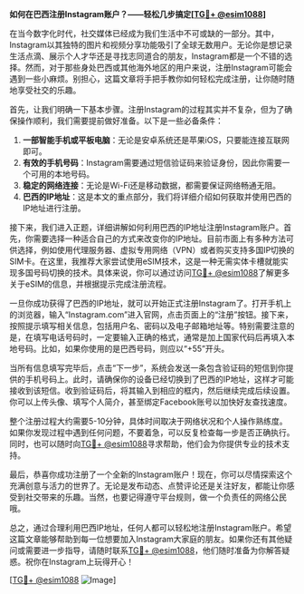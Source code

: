**如何在巴西注册Instagram账户？——轻松几步搞定[[TG💪+ @esim1088](https://t.me/s/esim1088)]**

在当今数字化时代，社交媒体已经成为我们生活中不可或缺的一部分。其中，Instagram以其独特的图片和视频分享功能吸引了全球无数用户。无论你是想记录生活点滴、展示个人才华还是寻找志同道合的朋友，Instagram都是一个不错的选择。然而，对于那些身处巴西或其他海外地区的用户来说，注册Instagram可能会遇到一些小麻烦。别担心，这篇文章将手把手教你如何轻松完成注册，让你随时随地享受社交的乐趣。

首先，让我们明确一下基本步骤。注册Instagram的过程其实并不复杂，但为了确保操作顺利，我们需要提前做好准备。以下是一些必备条件：

1. **一部智能手机或平板电脑**：无论是安卓系统还是苹果iOS，只要能连接互联网即可。
2. **有效的手机号码**：Instagram需要通过短信验证码来验证身份，因此你需要一个可用的本地号码。
3. **稳定的网络连接**：无论是Wi-Fi还是移动数据，都需要保证网络畅通无阻。
4. **巴西的IP地址**：这是本文的重点部分，我们将详细介绍如何获取并使用巴西的IP地址进行注册。

接下来，我们进入正题，详细讲解如何利用巴西的IP地址注册Instagram账户。首先，你需要选择一种适合自己的方式来改变你的IP地址。目前市面上有多种方法可供选择，例如使用代理服务器、虚拟专用网络（VPN）或者购买支持多国IP切换的SIM卡。在这里，我推荐大家尝试使用eSIM技术，这是一种无需实体卡槽就能实现多国号码切换的技术。具体来说，你可以通过访问[TG💪+ @esim1088](https://t.me/s/esim1088)了解更多关于eSIM的信息，并根据提示完成注册流程。

一旦你成功获得了巴西的IP地址，就可以开始正式注册Instagram了。打开手机上的浏览器，输入“Instagram.com”进入官网，点击页面上的“注册”按钮。接下来，按照提示填写相关信息，包括用户名、密码以及电子邮箱地址等。特别需要注意的是，在填写电话号码时，一定要输入正确的格式，通常是加上国家代码后再填入本地号码。比如，如果你使用的是巴西号码，则应以“+55”开头。

当所有信息填写完毕后，点击“下一步”，系统会发送一条包含验证码的短信到你提供的手机号码上。此时，请确保你的设备已经切换到了巴西的IP地址，这样才可能接收到该短信。收到验证码后，将其输入到相应的框内，然后继续完成后续设置。你可以上传头像、填写个人简介，甚至绑定Facebook账号以加快好友查找速度。

整个注册过程大约需要5-10分钟，具体时间取决于网络状况和个人操作熟练度。如果你发现过程中遇到任何问题，不要着急，可以反复检查每一步是否正确执行。同时，也可以随时向[TG💪+ @esim1088](https://t.me/s/esim1088)寻求帮助，他们会为你提供专业的技术支持。

最后，恭喜你成功注册了一个全新的Instagram账户！现在，你可以尽情探索这个充满创意与活力的世界了。无论是发布动态、点赞评论还是关注好友，都能让你感受到社交带来的乐趣。当然，也要记得遵守平台规则，做一个负责任的网络公民哦。

总之，通过合理利用巴西IP地址，任何人都可以轻松地注册Instagram账户。希望这篇文章能够帮助到每一位想要加入Instagram大家庭的朋友。如果你还有其他疑问或需要进一步指导，请随时联系[TG💪+ @esim1088](https://t.me/s/esim1088)，他们随时准备为你解答疑惑。祝你在Instagram上玩得开心！

[[TG💪+ @esim1088](https://t.me/s/esim1088) ![Image](https://i.postimg.cc/4NQfJmqS/Snipaste-2025-05-13-00-14-12.png)]